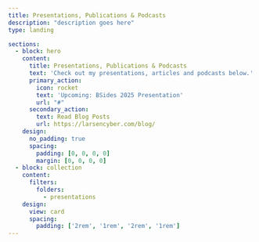 ```yaml
---
title: Presentations, Publications & Podcasts
description: "description goes here"
type: landing

sections:
  - block: hero
    content:
      title: Presentations, Publications & Podcasts
      text: 'Check out my presentations, articles and podcasts below.'
      primary_action:
        icon: rocket
        text: 'Upcoming: BSides 2025 Presentation'
        url: "#"
      secondary_action:
        text: Read Blog Posts
        url: https://larsencyber.com/blog/
    design:
      no_padding: true
      spacing:
        padding: [0, 0, 0, 0]
        margin: [0, 0, 0, 0]
  - block: collection
    content:
      filters:
        folders:
          - presentations
    design:
      view: card
      spacing:
        padding: ['2rem', '1rem', '2rem', '1rem']
---
```

